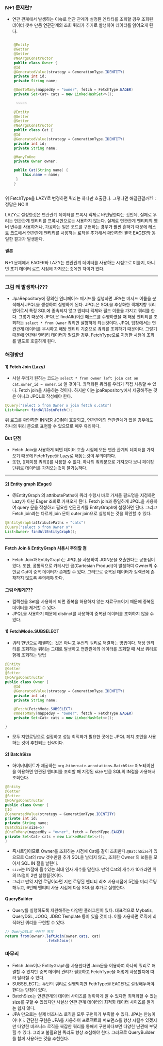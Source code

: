 ### N+1 문제란?

- 연관 관계에서 발생하는 이슈로 연관 관계가 설정된 엔티티를 조회할 경우 조회된 데이터 갯수 만큼 연관관계의 조회 쿼리가 추가로 발생하여 데이터를 읽어오게 된다.

```java

    @Entity
    @Getter
    @Setter
    @NoArgsConstructor
    public class Owner {
    @Id
    @GeneratedValue(strategy = GenerationType.IDENTITY)
    private int id;
    private String name;

    @OneToMany(mappedBy = "owner", fetch = FetchType.EAGER)
    private Set<Cat> cats = new LinkedHashSet<>();

     ~~~~~
	
    @Entity
    @Getter
    @Setter
    @NoArgsConstructor
    public class Cat {
    @Id
    @GeneratedValue(strategy = GenerationType.IDENTITY)
    private int id;
    private String name;

    @ManyToOne
    private Owner owner;

    public Cat(String name) {
        this.name = name;
     }
    }
    
```

위 FetchType을 LAZY로 변경하면 쿼리는 하나만 호출된다. 그렇다면 해결된걸까??
: 정답은 NO!!!


LAZY로 설정한것은 연관관계 데이터를 프록시 객체로 바인딩한다는 것인데, 실제로 우리는 연관관계 엔티티를 프록시만으로는 사용하지 않는다. 실제로 연관관계 엔티티의 멤버 변수를 사용하거나, 가공하는 일은 코드를 구현하는 경우가 훨씬 흔하기 때문에 테스트 코드에서 연관관계 엔티티를 사용하는 로직을 추가해서 확인하면 결국 EAGER와 동일한 결과가 발생한다.


#### 결론

N+1 문제에서 EAGER와 LAZY는 연관관계 데이터를 사용하는 시점으로 미룰지, 아니면 초기 데이터 로드 시점에 가져오는것에만 차이가 있다.

---

### 그럼 왜 발생하나???

- JpaRepository에 정의한 인터페이스 메서드를 실행하면 JPA는 메서드 이름을 분석해서 JPQL을 생성하여 실행하게 된다. JPQL은 SQL을 추상화한 객체지향 쿼리 언어로서 특정 SQL에 종속되지 않고 엔티티 객체와 필드 이름을 가지고 쿼리를 한다. 그렇기 때문에 JPQL은 findAll()이란 메소드를 수행하였을 때 해당 엔티티를 조회하는 `select * from Owner` 쿼리만 실행하게 되는것이다. JPQL 입장에서는 연관관계 데이터를 무시하고 해당 엔티티 기준으로 쿼리를 조회하기 때문이다. 그렇기 때문에 연관된 엔티티 데이터가 필요한 경우, FetchType으로 지정한 시점에 조회를 별도로 호출하게 된다.



### 해결방안 

#### 1) Fetch Join (Lazy)
- 사실 우리가 원하는 코드는 `select * from owner left join cat on cat.owner_id = owner.id` 일 것이다. 최적화된 쿼리를 우리가 직접 사용할 수 있다. Fetch join을 사용하는 것이다. 하지만 이는 jpaRepository에서 제공해주는 것은 아니고 JPQL로 작성해야 한다.

```java
@Query("select o from Owner o join fetch o.cats")
List<Owner> findAllJoinFetch();
```

위 로그를 확인하면 INNER JOIN이 호출되고, 연관관계의 연관관계가 있을 경우에도 하나의 쿼리 문으로 표현할 수 있으므로 매우 유리하다.

####  But 단점

- Fetch Join을 사용하게 되면 데이터 호출 시점에 모든 연관 관계의 데이터를 가져오기 때문에 FetchType을 Lazy로 해놓는것이 무의미하다.
- 또한, [[페이징 쿼리]]를 사용할 수 없다. 하나의 쿼리문으로 가져오다 보니 페이징 단위로 데이터를 가져오는것이 불가능하다.


---

#### 2) Entity graph (Eager)
- @EntityGraph 의 attributePaths에 쿼리 수행시 바로 가져올 필드명을 지정하면 Lazy가 아닌 Eager 조회로 가져오게 된다. Fetch join과 동일하게 JPQL을 사용하여 query 문을 작성하고 필요한 연관관계를 EntityGraph에 설정하면 된다. 그리고 Fetch join과는 다르게 join 문이 outer join으로 실행되는 것을 확인할 수 있다.

```java
@EntityGraph(attributePaths = "cats")
@Query("select o from Owner o")
List<Owner> findAllEntityGraph();
```

---

#### Fetch Join & EntityGraph 사용시 주의할 점

- Fetch Join과 EntityGraph는 JPQL을 사용하여 JOIN문을 호출한다는 공통점이 있다. 또한, 공통적으로 카테시안 곱(Cartesian Product)이 발생하여 Owner의 수만큼 Cat이 중복 데이터가 존재할 수 있다. 그러므로 중복된 데이터가 컬렉션에 존재하지 않도록 주의해야 한다.




#### 그럼 어떻게???

- 컬렉션을 Set을 사용하게 되면 중복을 허용하지 않는 자료구조이기 때문에 중복된 데이터를 제거할 수 있다.
- JPQL을 사용하기 때문에 distinct를 사용하여 중복된 데이터를 조회하지 않을 수 있다.



#### 1) FetchMode.SUBSELECT

- 쿼리 한번으로 해결하는 것은 아니고 두번의 쿼리로 해결하는 방법이다. 해당 엔티티를 조회하는 쿼리는 그대로 발생하고 연관관계의 데이터를 조회할 때 서브 쿼리로 함께 조회하는 방법

```java
@Entity
@Getter
@Setter
@NoArgsConstructor
public class Owner {
    @Id
    @GeneratedValue(strategy = GenerationType.IDENTITY)
    private int id;
    private String name;

    @Fetch(FetchMode.SUBSELECT)
    @OneToMany(mappedBy = "owner", fetch = FetchType.EAGER)
    private Set<Cat> cats = new LinkedHashSet<>();

}
```

- 모두 지연로딩으로 설정하고 성능 최적화가 필요한 곳에는 JPQL 페치 조인을 사용하는 것이 추천되는 전략이다.


#### 2) BatchSize

- 하이버네이트가 제공하는 `org.hibernate.annotations.BatchSize` 어노테이션을 이용하면 연관된 엔티티를 조회할 때 지정된 size 만큼 SQL의 IN절을 사용해서 조회한다.

```java
@Entity
@Getter
@Setter
@NoArgsConstructor
public class Owner {
@Id
@GeneratedValue(strategy = GenerationType.IDENTITY)
private int id;
private String name;
@BatchSize(size=5)
@OneToMany(mappedBy = "owner", fetch = FetchType.EAGER)
private Set<Cat> cats = new LinkedHashSet<>();
}
```

- 즉시로딩이므로 Owner를 조회하는 시점에 Cat를 같이 조회한다.`@BatchSize`가 있으므로 Cat의 row 갯수만큼 추가 SQL을 날리지 않고, 조회한 Owner 의 id들을 모아서 SQL IN 절을 날린다.
- `size`는 IN절에 올수있는 최대 인자 개수를 말한다. 만약 Cat의 개수가 10개라면 위의 IN절이 2번 실행될것이다.
- 그리고 만약 지연 로딩이라면 지연 로딩된 엔티티 최초 사용시점에 5건을 미리 로딩해두고, 6번째 엔티티 사용 시점에 다음 SQL을 추가로 실행한다.


#### QueryBuilder

- Query를 실행하도록 지원해주는 다양한 플러그인이 있다. 대표적으로 Mybatis, QueryDSL, JOOQ, JDBC Template 등이 있을 것이다. 이를 사용하면 로직에 최적화된 쿼리를 구현할 수 있다.

```java
// QueryDSL로 구현한 예제
return from(owner).leftJoin(owner.cats, cat)
                   .fetchJoin()
```




### 마무리

- Fetch Join이나 EntityGraph를 사용한다면 Join문을 이용하여 하나의 쿼리로 해결할 수 있지만 중복 데이터 관리가 필요하고 FetchType을 어떻게 사용할지에 따라 달라질 수 있다.
- SUBSELECT는 두번의 쿼리로 실행되지만 FethType을 EAGER로 설정해두어야 한다는 단점이 있다.
- BatchSize는 연관관계의 데이터 사이즈를 정확하게 알 수 있다면 최적화할 수 있는 size를 구할 수 있겠지만 사실상 연관 관계 데이터의 최적화 데이터 사이즈를 알기는 쉽지 않다.
- JPA 만으로는 실제 비즈니스 로직을 모두 구현하기 부족할 수 있다. JPA는 만능이 아니다. 간단한 구현은 JPA를 사용하여 프로젝트의 퍼포먼스를 향상 시킬수 있겠지만 다양한 비즈니스 로직을 복잡한 쿼리를 통해서 구현하다보면 다양한 난관에 부딪힐 수 있다. 그리고 불필요한 쿼리도 항상 조심해야 한다. 그러므로 QueryBuilder를 함께 사용하는 것을 추천한다.